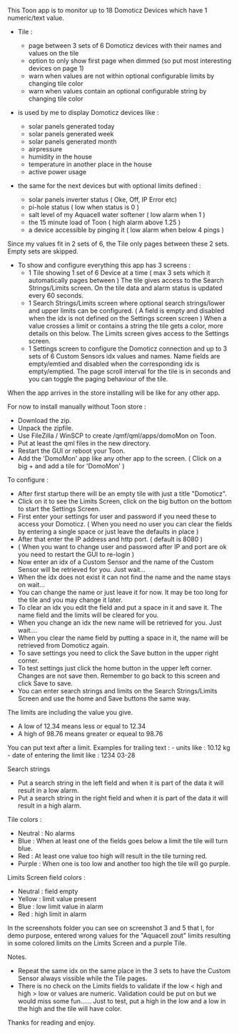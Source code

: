 This Toon app is to monitor up to 18 Domoticz Devices which have 1 numeric/text value.

 - Tile :
    - page between 3 sets of 6 Domoticz devices with their names and values on the tile
    - option to only show first page when dimmed (so put most interesting devices on page 1)
    - warn when values are not within optional configurable limits by changing tile color
    - warn when values contain an optional configurable string by changing tile color

 - is used by me to display Domoticz devices like :
    - solar panels generated today
    - solar panels generated week
    - solar panels generated month
    - airpressure
    - humidity in the house
    - temperature in another place in the house
    - active power usage
 - the same for the next devices but with optional limits defined :
    - solar panels inverter status ( Oke, Off, IP Error etc)
    - pi-hole status ( low when status is 0 )
    - salt level of my Aquacell water softener ( low alarm when 1 )
    - the 15 minute load of Toon ( high alarm above 1.25 )
    - a device accessible by pinging it ( low alarm when below 4 pings )

Since my values fit in 2 sets of 6, the Tile only pages between these 2 sets. Empty sets are skipped.

 - To show and configure everything this app has 3 screens :
    - 1 Tile showing 1 set of 6 Device at a time ( max 3 sets which it automatically pages between ) 
         The tile gives access to the Search Strings/Limits screen.
         On the tile data and alarm status is updated every 60 seconds.
    - 1 Search Strings/Limits screen where optional search strings/lower and upper limits can be configured.
         ( A field is empty and disabled when the idx is not defined on the Settings screen screen )
         When a value crosses a limit or contains a string the tile gets a color, more details on this below.
         The Limits screen gives access to the Settings screen.
    - 1 Settings screen to configure the Domoticz connection and up to 3 sets of 6 Custom Sensors idx values and names.
         Name fields are empty/emtied and disabled when the corresponding idx is empty/emptied.
         The page scroll interval for the tile is in seconds and you can toggle the paging behaviour of the tile.

When the app arrives in the store installing will be like for any other app.

For now to install manually without Toon store : 

 - Download the zip.
 - Unpack the zipfile.
 - Use FileZilla / WinSCP to create /qmf/qml/apps/domoMon on Toon.
 - Put at least the qml files in the new directory.
 - Restart the GUI or reboot your Toon.
 - Add the 'DomoMon' app like any other app to the screen.
    ( Click on a big + and add a tile for 'DomoMon' )

To configure :

 - After first startup there will be an empty tile with just a title "Domoticz".
 - Click on it to see the Limits Screen, click on the big button on the bottom to start the Settings Screen.
 - First enter your settings for user and password if you need these to access your Domoticz.
   ( When you need no user you can clear the fields by entering a single space or just leave the defaults in place )
 - After that enter the IP address and http port. ( default is 8080 )
 - ( When you want to change user and password after IP and port are ok you need to restart the GUI to re-login )
 - Now enter an idx of a Custom Sensor and the name of the Custom Sensor will be retrieved for you. Just wait...
 - When the idx does not exist it can not find the name and the name stays on wait...
 - You can change the name or just leave it for now. It may be too long for the tile and you may change it later.
 - To clear an idx you edit the field and put a space in it and save it. The name field and the limits will be cleared for you.
 - When you change an idx the new name will be retrieved for you. Just wait....
 - When you clear the name field by putting a space in it, the name will be retrieved from Domoticz again.
 - To save settings you need to click the Save button in the upper right corner.
 - To test settings just click the home button in the upper left corner. Changes are not save then. Remember to go back to this screen and click Save to save.
 - You can enter search strings and limits on the Search Strings/Limits Screen and use the home and Save buttons the same way.

The limits are including the value you give.
 - A low of 12.34 means less or equal to 12.34
 - A high of 98.76 means greater or equeal to 98.76

You can put text after a limit.
Examples for trailing text : 
    - units like                         : 10.12 kg
    - date of entering the limit like    : 1234 03-28

Search strings
 - Put a search string in the left field and when it is part of the data it will result in a low alarm.
 - Put a search string in the right field and when it is part of the data it will result in a high alarm.
 
Tile colors :
 - Neutral  : No alarms
 - Blue     : When at least one of the fields goes below a limit the tile will turn blue.
 - Red      : At least one value too high will result in the tile turning red.
 - Purple   : When one is too low and another too high the tile will go purple.

Limits Screen field colors :
 - Neutral  : field empty
 - Yellow   : limit value present
 - Blue     : low limit value in alarm
 - Red      : high limit in alarm
 
In the screenshots folder you can see on screenshot 3 and 5 that I, for demo purpose, entered wrong values for the "Aquacell zout" limits resulting in some colored limits on the Limits Screen and a purple Tile.

Notes.
 - Repeat the same idx on the same place in the 3 sets to have the Custom Sensor always vissible while the Tile pages.
 - There is no check on the Limits fields to validate if the low < high and high > low or values are numeric.
     Validation could be put on but we would miss some fun......
     Just to test, put a high in the low and a low in the high and the tile will have color.

Thanks for reading and enjoy.
